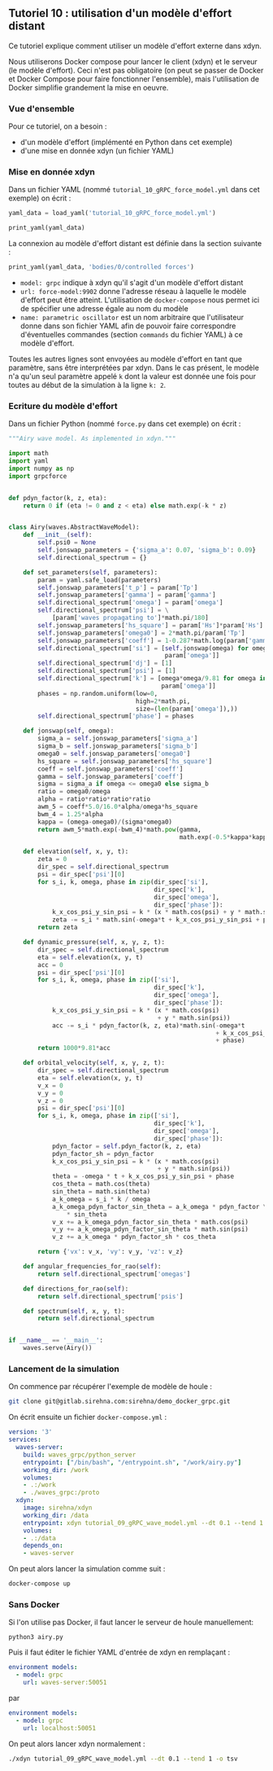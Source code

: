 ## Tutoriel 10 : utilisation d'un modèle d'effort distant

Ce tutoriel explique comment utiliser un modèle d'effort externe
dans xdyn.

Nous utiliserons Docker compose pour lancer le client (xdyn) et le
serveur (le modèle d'effort). Ceci n'est pas obligatoire (on peut se passer de
Docker et Docker Compose pour faire fonctionner l'ensemble), mais
l'utilisation de Docker simplifie grandement la mise en oeuvre.

### Vue d'ensemble

Pour ce tutoriel, on a besoin :

- d'un modèle d'effort (implémenté en Python dans cet exemple)
- d'une mise en donnée xdyn (un fichier YAML)

### Mise en donnée xdyn

Dans un fichier YAML (nommé `tutorial_10_gRPC_force_model.yml` dans cet exemple) on écrit :

```python echo=False, results='raw', name='tutorial_10_load_yaml'
yaml_data = load_yaml('tutorial_10_gRPC_force_model.yml')
```

```python echo=False, results='raw', name='tutorial_10_print_yaml'
print_yaml(yaml_data)
```

La connexion au modèle d'effort distant est définie dans la section suivante :


```python echo=False, results='raw', name='tutorial_10_print_yaml'
print_yaml(yaml_data, 'bodies/0/controlled forces')
```

- `model: grpc` indique à xdyn qu'il s'agit d'un modèle d'effort distant
- `url: force-model:9902` donne l'adresse réseau à laquelle le modèle d'effort peut être atteint.
  L'utilisation de `docker-compose` nous permet ici de spécifier une adresse égale au nom du modèle
- `name: parametric oscillator` est un nom arbitraire que l'utilisateur donne dans son fichier
  YAML afin de pouvoir faire correspondre d'éventuelles commandes (section `commands` du fichier YAML) à ce modèle d'effort.

Toutes les autres lignes sont envoyées au modèle d'effort en tant que paramètre, sans être interprétées par xdyn.
Dans le cas présent, le modèle n'a qu'un seul paramètre appelé `k` dont la valeur est donnée une fois pour toutes
au début de la simulation à la ligne `k: 2`. 


### Ecriture du modèle d'effort

Dans un fichier Python (nommé `force.py` dans cet exemple) on écrit :

```python evaluate=False, results='hidden'
"""Airy wave model. As implemented in xdyn."""

import math
import yaml
import numpy as np
import grpcforce


def pdyn_factor(k, z, eta):
    return 0 if (eta != 0 and z < eta) else math.exp(-k * z)


class Airy(waves.AbstractWaveModel):
    def __init__(self):
        self.psi0 = None
        self.jonswap_parameters = {'sigma_a': 0.07, 'sigma_b': 0.09}
        self.directional_spectrum = {}

    def set_parameters(self, parameters):
        param = yaml.safe_load(parameters)
        self.jonswap_parameters['t_p'] = param['Tp']
        self.jonswap_parameters['gamma'] = param['gamma']
        self.directional_spectrum['omega'] = param['omega']
        self.directional_spectrum['psi'] = \
            [param['waves propagating to']*math.pi/180]
        self.jonswap_parameters['hs_square'] = param['Hs']*param['Hs']
        self.jonswap_parameters['omega0'] = 2*math.pi/param['Tp']
        self.jonswap_parameters['coeff'] = 1-0.287*math.log(param['gamma'])
        self.directional_spectrum['si'] = [self.jonswap(omega) for omega in
                                           param['omega']]
        self.directional_spectrum['dj'] = [1]
        self.directional_spectrum['psi'] = [1]
        self.directional_spectrum['k'] = [omega*omega/9.81 for omega in
                                          param['omega']]
        phases = np.random.uniform(low=0,
                                   high=2*math.pi,
                                   size=(len(param['omega']),))
        self.directional_spectrum['phase'] = phases

    def jonswap(self, omega):
        sigma_a = self.jonswap_parameters['sigma_a']
        sigma_b = self.jonswap_parameters['sigma_b']
        omega0 = self.jonswap_parameters['omega0']
        hs_square = self.jonswap_parameters['hs_square']
        coeff = self.jonswap_parameters['coeff']
        gamma = self.jonswap_parameters['coeff']
        sigma = sigma_a if omega <= omega0 else sigma_b
        ratio = omega0/omega
        alpha = ratio*ratio*ratio*ratio
        awm_5 = coeff*5.0/16.0*alpha/omega*hs_square
        bwm_4 = 1.25*alpha
        kappa = (omega-omega0)/(sigma*omega0)
        return awm_5*math.exp(-bwm_4)*math.pow(gamma,
                                               math.exp(-0.5*kappa*kappa))

    def elevation(self, x, y, t):
        zeta = 0
        dir_spec = self.directional_spectrum
        psi = dir_spec['psi'][0]
        for s_i, k, omega, phase in zip(dir_spec['si'],
                                        dir_spec['k'],
                                        dir_spec['omega'],
                                        dir_spec['phase']):
            k_x_cos_psi_y_sin_psi = k * (x * math.cos(psi) + y * math.sin(psi))
            zeta -= s_i * math.sin(-omega*t + k_x_cos_psi_y_sin_psi + phase)
        return zeta

    def dynamic_pressure(self, x, y, z, t):
        dir_spec = self.directional_spectrum
        eta = self.elevation(x, y, t)
        acc = 0
        psi = dir_spec['psi'][0]
        for s_i, k, omega, phase in zip(['si'],
                                        dir_spec['k'],
                                        dir_spec['omega'],
                                        dir_spec['phase']):
            k_x_cos_psi_y_sin_psi = k * (x * math.cos(psi)
                                         + y * math.sin(psi))
            acc -= s_i * pdyn_factor(k, z, eta)*math.sin(-omega*t
                                                         + k_x_cos_psi_y_sin_psi
                                                         + phase)
        return 1000*9.81*acc

    def orbital_velocity(self, x, y, z, t):
        dir_spec = self.directional_spectrum
        eta = self.elevation(x, y, t)
        v_x = 0
        v_y = 0
        v_z = 0
        psi = dir_spec['psi'][0]
        for s_i, k, omega, phase in zip(['si'],
                                        dir_spec['k'],
                                        dir_spec['omega'],
                                        dir_spec['phase']):
            pdyn_factor = self.pdyn_factor(k, z, eta)
            pdyn_factor_sh = pdyn_factor
            k_x_cos_psi_y_sin_psi = k * (x * math.cos(psi)
                                         + y * math.sin(psi))
            theta = -omega * t + k_x_cos_psi_y_sin_psi + phase
            cos_theta = math.cos(theta)
            sin_theta = math.sin(theta)
            a_k_omega = s_i * k / omega
            a_k_omega_pdyn_factor_sin_theta = a_k_omega * pdyn_factor \
                * sin_theta
            v_x += a_k_omega_pdyn_factor_sin_theta * math.cos(psi)
            v_y += a_k_omega_pdyn_factor_sin_theta * math.sin(psi)
            v_z += a_k_omega * pdyn_factor_sh * cos_theta

        return {'vx': v_x, 'vy': v_y, 'vz': v_z}

    def angular_frequencies_for_rao(self):
        return self.directional_spectrum['omegas']

    def directions_for_rao(self):
        return self.directional_spectrum['psis']

    def spectrum(self, x, y, t):
        return self.directional_spectrum


if __name__ == '__main__':
    waves.serve(Airy())
```

### Lancement de la simulation

On commence par récupérer l'exemple de modèle de houle :

```bash
git clone git@gitlab.sirehna.com:sirehna/demo_docker_grpc.git
```

On écrit ensuite un fichier `docker-compose.yml` :

```yaml
version: '3'
services:
  waves-server:
    build: waves_grpc/python_server
    entrypoint: ["/bin/bash", "/entrypoint.sh", "/work/airy.py"]
    working_dir: /work
    volumes:
    - .:/work
    - ./waves_grpc:/proto
  xdyn:
    image: sirehna/xdyn
    working_dir: /data
    entrypoint: xdyn tutorial_09_gRPC_wave_model.yml --dt 0.1 --tend 1 -o tsv
    volumes:
    - .:/data
    depends_on:
    - waves-server
```

On peut alors lancer la simulation comme suit :

```bash
docker-compose up
```

### Sans Docker

Si l'on utilise pas Docker, il faut lancer le serveur de houle manuellement:

```shell
python3 airy.py
```

Puis il faut éditer le fichier YAML d'entrée de xdyn en remplaçant :

```yaml
environment models:
  - model: grpc
    url: waves-server:50051
```

par

```yaml
environment models:
  - model: grpc
    url: localhost:50051
```

On peut alors lancer xdyn normalement :

```bash
./xdyn tutorial_09_gRPC_wave_model.yml --dt 0.1 --tend 1 -o tsv
```
